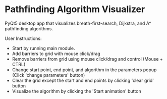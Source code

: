 # Pathfinding Algorithm Visualizer
PyQt5 desktop app that visualizes breath-first-search, Dijkstra, and A* pathfinding algorithms.

User Instructions:
  * Start by running main module.
  * Add barriers to grid with mouse click/drag
  * Remove barriers from grid using mouse click/drag and control (Mouse + CTRL)
  * Change start point, end point, and algorithm in the parameters popup (Click 'change parameters' button)
  * Clear the grid except the start and end points by clicking 'clear grid' button
  * Visualize the algorithm by clicking the 'Start animation' button
  
